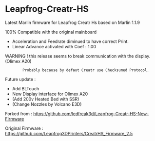 # Leapfrog-Creatr-HS

Latest Marlin firmware for Leapfrog Creatr Hs based on Marlin 1.1.9

100% Compatible with the original mainboard

 - Acceleration and Feedrate diminued to have correct Print.
 - Linear Advance activated with Coef : 1.00

WARNING ! 	this release seems to break communication with the display. (Olimex A20)
			
			Probably because by defaut Creatr use Checksumed Protocol.
			
Future update : 
 - Add BLTouch
 - New Display interface for Olimex A20
 - (Add 200v Heated Bed with SSR)
 - (Change Nozzles by Volcano E3D)
 
Forked from : https://github.com/ledfreak3d/Leapfrog-Creatr-HS-New-Firmware

Original Firmware : https://github.com/Leapfrog3DPrinters/CreatrHS_Firmware_2.5